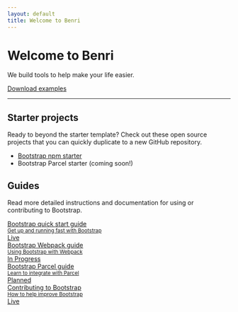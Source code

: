 ```yaml
---
layout: default
title: Welcome to Benri
---
```


<main>
  <div class="container py-5">
    <h1>Welcome to Benri</h1>
    <p class="fs-5 col-md-8">
      We build tools to help make your life easier. 
    </p>
    <div class="mb-5">
      <a href="/docs/5.0/examples/" class="btn btn-primary btn-lg px-4">Download examples</a>
    </div>
    <hr class="col-3 col-md-2 mb-5">
    <div class="row g-5">
      <div class="col-md-6">
        <h2>Starter projects</h2>
        <p>Ready to beyond the starter template? Check out these open source projects that you can quickly duplicate to a new GitHub repository.</p>
        <ul class="icon-list">
          <li><a href="https://github.com/twbs/bootstrap-npm-starter" rel="noopener" target="_blank">Bootstrap npm starter</a></li>
          <li class="text-muted">Bootstrap Parcel starter (coming soon!)</li>
        </ul>
      </div>
      <div class="col-md-6">
        <h2>Guides</h2>
        <p>Read more detailed instructions and documentation for using or contributing to Bootstrap.</p>
        <div class="list-group">
          <a href="/docs/5.0/getting-started/introduction/" class="list-group-item list-group-item-action d-flex justify-content-between align-items-start">
            <div>
              <div class="fw-bold">Bootstrap quick start guide</div>
              <small class="d-block text-muted">Get up and running fast with Bootstrap</small>
            </div>
            <span class="badge bg-primary rounded-pill">Live</span>
          </a>
          <a href="/docs/5.0/getting-started/webpack/" class="list-group-item list-group-item-action d-flex justify-content-between align-items-start">
            <div>
              <div class="fw-bold">Bootstrap Webpack guide</div>
              <small class="d-block text-muted">Using Bootstrap with Webpack</small>
            </div>
            <span class="badge bg-warning text-dark rounded-pill">In Progress</span>
          </a>
          <a href="/docs/5.0/getting-started/parcel/" class="list-group-item list-group-item-action d-flex justify-content-between align-items-start">
            <div>
              <div class="fw-bold">Bootstrap Parcel guide</div>
              <small class="d-block text-muted">Learn to integrate with Parcel</small>
            </div>
            <span class="badge bg-secondary rounded-pill">Planned</span>
          </a>
          <a href="/docs/5.0/getting-started/build-tools/" class="list-group-item list-group-item-action d-flex justify-content-between align-items-start">
            <div>
              <div class="fw-bold">Contributing to Bootstrap</div>
              <small class="d-block text-muted">How to help improve Bootstrap</small>
            </div>
            <span class="badge bg-primary rounded-pill">Live</span>
          </a>
        </div>
      </div>
    </div>
  </div>
</main>
